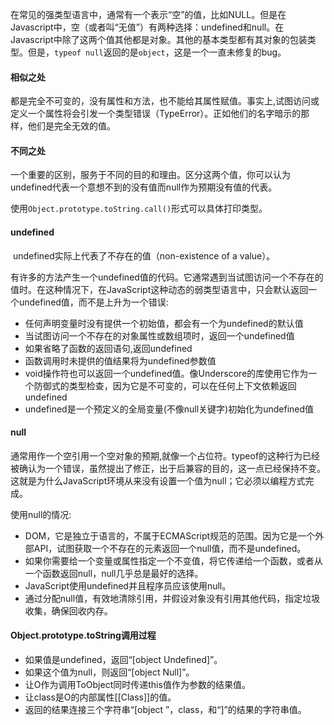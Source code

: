 ​	在常见的强类型语言中，通常有一个表示“空”的值，比如NULL。但是在Javascript中，空（或者叫“无值”）有两种选择：undefined和null。在Javascript中除了这两个值其他都是对象。其他的基本类型都有其对象的包装类型。但是，`typeof null`返回的是`object`，这是一个一直未修复的bug。



#### 相似之处

​	都是完全不可变的，没有属性和方法，也不能给其属性赋值。事实上,试图访问或定义一个属性将会引发一个类型错误（TypeError）。正如他们的名字暗示的那样，他们是完全无效的值。



#### 不同之处

​	一个重要的区别，服务于不同的目的和理由。区分这两个值，你可以认为undefined代表一个意想不到的没有值而null作为预期没有值的代表。

​	使用`Object.prototype.toString.call()`形式可以具体打印类型。

#### undefined

​	undefined实际上代表了不存在的值（non-existence of a value）。

有许多的方法产生一个undefined值的代码。它通常遇到当试图访问一个不存在的值时。在这种情况下，在JavaScript这种动态的弱类型语言中，只会默认返回一个undefined值，而不是上升为一个错误:

- 任何声明变量时没有提供一个初始值，都会有一个为undefined的默认值
- 当试图访问一个不存在的对象属性或数组项时，返回一个undefined值
- 如果省略了函数的返回语句,返回undefined
- 函数调用时未提供的值结果将为undefined参数值
- void操作符也可以返回一个undefined值。像Underscore的库使用它作为一个防御式的类型检查，因为它是不可变的，可以在任何上下文依赖返回undefined
- undefined是一个预定义的全局变量(不像null关键字)初始化为undefined值



#### null

​	通常用作一个空引用一个空对象的预期,就像一个占位符。typeof的这种行为已经被确认为一个错误，虽然提出了修正，出于后兼容的目的，这一点已经保持不变。 这就是为什么JavaScript环境从来没有设置一个值为null；它必须以编程方式完成。

使用null的情况:

- DOM，它是独立于语言的，不属于ECMAScript规范的范围。因为它是一个外部API，试图获取一个不存在的元素返回一个null值，而不是undefined。
- 如果你需要给一个变量或属性指定一个不变值，将它传递给一个函数，或者从一个函数返回null，null几乎总是最好的选择。
- JavaScript使用undefined并且程序员应该使用null。
- 通过分配null值，有效地清除引用，并假设对象没有引用其他代码，指定垃圾收集，确保回收内存。



#### Object.prototype.toString调用过程

- 如果值是undefined，返回“[object Undefined]”。
- 如果这个值为null，则返回“[object Null]”。
- 让O作为调用ToObject同时传递this值作为参数的结果值。
- 让class是O的内部属性[[Class]]的值。
- 返回的结果连接三个字符串“[object ”，class，和“]”的结果的字符串值。